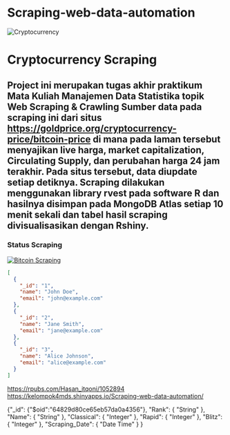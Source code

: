 # Scraping-web-data-automation
![Cryptocurrency](https://cdn.wccftech.com/wp-content/uploads/2017/10/cryptojacking-2.jpg)
# Cryptocurrency Scraping

## Project ini merupakan tugas akhir praktikum Mata Kuliah Manajemen Data Statistika topik Web Scraping & Crawling Sumber data pada scraping ini dari situs https://goldprice.org/cryptocurrency-price/bitcoin-price di mana pada laman tersebut menyajikan live harga, market capitalization, Circulating Supply, dan perubahan harga 24 jam terakhir. Pada situs tersebut, data diupdate setiap detiknya. Scraping dilakukan menggunakan library rvest pada software R dan hasilnya disimpan pada MongoDB Atlas setiap 10 menit sekali dan tabel hasil scraping divisualisasikan dengan Rshiny.

### Status Scraping
[![Bitcoin Scraping](https://github.com/itqonihsn/Scraping-web-data-automation/actions/workflows/bitcoin_scrape.yml/badge.svg)](https://github.com/itqonihsn/Scraping-web-data-automation/actions/workflows/bitcoin_scrape.yml)

```json
[
  {
    "_id": "1",
    "name": "John Doe",
    "email": "john@example.com"
  },
  {
    "_id": "2",
    "name": "Jane Smith",
    "email": "jane@example.com"
  },
  {
    "_id": "3",
    "name": "Alice Johnson",
    "email": "alice@example.com"
  }
]
```

https://rpubs.com/Hasan_itqoni/1052894
https://kelompok4mds.shinyapps.io/Scraping-web-data-automation/

{"_id":
  {"$oid":"64829d80ce65eb57da0a4356"},
  "Rank": {
    "String"
  },
  "Name": {
    "String"
  },
  "Classical": {
    "Integer"
  },
  "Rapid": {
    "Integer"
  },
  "Blitz": {
    "Integer"
  },
  "Scraping_Date": {
    "Date Time"
  }
}



